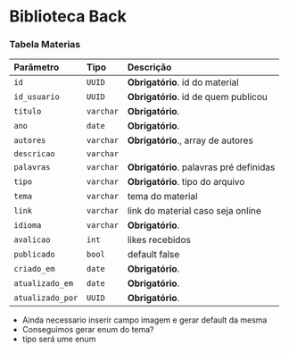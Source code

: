 
# Biblioteca Back

### Tabela Materias
| Parâmetro   | Tipo       | Descrição                           |
| :---------- | :--------- | :---------------------------------- |
| `id` | `UUID` | **Obrigatório**. id do material |
| `id_usuario` | `UUID` | **Obrigatório**. id de quem publicou |
| `titulo` | `varchar` | **Obrigatório**. |
| `ano` | `date` | **Obrigatório**. |
| `autores` | `varchar` | **Obrigatório**., array de autores|
| `descricao` | `varchar` |   |
| `palavras` | `varchar` | **Obrigatório**. palavras pré definidas|
| `tipo` | `varchar` | **Obrigatório**. tipo do arquivo |
| `tema` | `varchar` | tema do material |
| `link` | `varchar` | link do material caso seja online |
| `idioma` | `varchar` |**Obrigatório**. |
| `avalicao` | `int` | likes recebidos |
| `publicado` | `bool` | default false |
| `criado_em` | `date` | **Obrigatório**. |
| `atualizado_em` | `date` | **Obrigatório**. |
| `atualizado_por` | `UUID` | **Obrigatório**. |

 - Ainda necessario inserir campo imagem e gerar default da mesma
 - Conseguimos gerar enum do tema?
 - tipo será ume enum